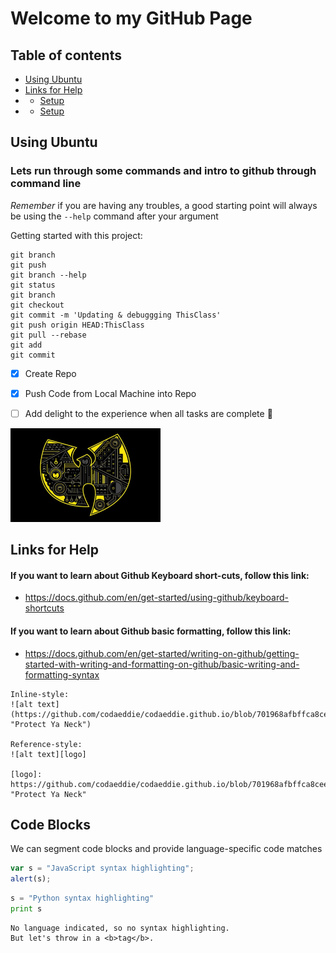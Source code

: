 # Welcome to my GitHub Page


## Table of contents
* [Using Ubuntu](https://github.com/codaeddie/Getting-started-with-Github/blob/main/README.md#using-ubuntu)
* [Links for Help](https://github.com/codaeddie/Getting-started-with-Github/blob/main/README.md#links-for-help)
* * [Setup](#setup)
* * [Setup](#setup)

## Using Ubuntu
### Lets run through some commands and intro to github through command line 

_Remember_ if you are having any troubles, a good starting point will always be using the ```--help``` command after your argument

Getting started with this project:
```
git branch
git push
git branch --help
git status
git branch
git checkout
git commit -m 'Updating & debuggging ThisClass'
git push origin HEAD:ThisClass
git pull --rebase
git add
git commit
```

- [x] Create Repo 
- [x] Push Code from Local Machine into Repo
- [ ] Add delight to the experience when all tasks are complete :tada:


![alt text](https://github.com/codaeddie/Getting-started-with-Github/blob/9873b1b0c2fcc367419f8c501a19a2ddec5d5c7f/images/wu.png "Protect Ya Neck")

## Links for Help

#### If you want to learn about Github Keyboard short-cuts, follow this link:
- https://docs.github.com/en/get-started/using-github/keyboard-shortcuts
#### If you want to learn about Github basic formatting, follow this link:
- https://docs.github.com/en/get-started/writing-on-github/getting-started-with-writing-and-formatting-on-github/basic-writing-and-formatting-syntax


```
Inline-style: 
![alt text](https://github.com/codaeddie/codaeddie.github.io/blob/701968afbffca8ceedd13bdd1a6987e81734c011/images/wu.png "Protect Ya Neck")

Reference-style: 
![alt text][logo]

[logo]: https://github.com/codaeddie/codaeddie.github.io/blob/701968afbffca8ceedd13bdd1a6987e81734c011/images/wu.png  "Protect Ya Neck"
```
## Code Blocks 
We can segment code blocks and provide language-specific code matches

```javascript
var s = "JavaScript syntax highlighting";
alert(s);
```
 
```python
s = "Python syntax highlighting"
print s
```
 
```
No language indicated, so no syntax highlighting. 
But let's throw in a <b>tag</b>.
```

